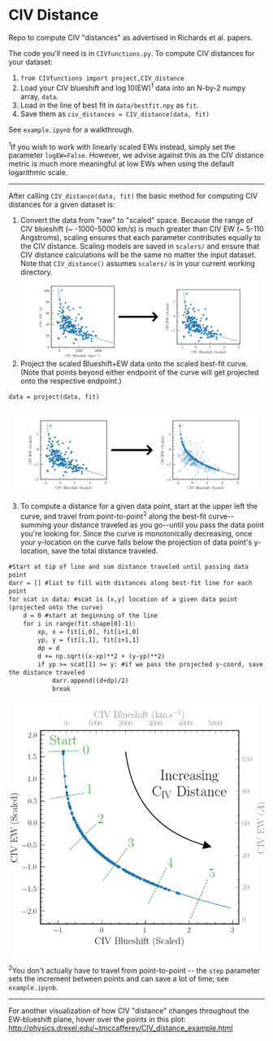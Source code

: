 # CIV Distance
Repo to compute CIV "distances" as advertised in Richards et al. papers.

The code you'll need is in ``CIVfunctions.py``.  To compute CIV distances for your dataset:

1) ``from CIVfunctions import project,CIV_distance``
2) Load your CIV blueshift and $\log10$(EW)<sup>1</sup> data into an N-by-2 numpy array, ``data``.
3) Load in the line of best fit in ``data/bestfit.npy`` as ``fit``.
4) Save them as ``civ_distances = CIV_distance(data, fit)``

See ``example.ipynb`` for a walkthrough.

<sup>1</sup>If you wish to work with linearly scaled EWs instead, simply set the parameter ``logEW=False``.  However, we advise against this as the CIV distance metric is much more meaningful at low EWs when using the default logarithmic scale.

----

After calling ``CIV_distance(data, fit)`` the basic method for computing CIV distances for a given dataset is:

1) Convert the data from "raw" to "scaled" space.  Because the range of CIV blueshift (~ -1000-5000 km/s) is much greater than CIV EW (~ 5-110 Angstroms), scaling ensures that each parameter contributes equally to the CIV distance.  Scaling models are saved in ``scalers/`` and ensure that CIV distance calculations will be the same no matter the input dataset.  Note that ``CIV_distance()`` assumes ``scalers/`` is in your current working directory.
![alt text](https://github.com/RichardsGroup/CIV_Distance/blob/main/imgs/scale_data.png)
2) Project the scaled Blueshift+EW data onto the scaled best-fit curve.  (Note that points beyond either endpoint of the curve will get projected onto the respective endpoint.)
```
data = project(data, fit) 
```
![alt text](https://github.com/RichardsGroup/CIV_Distance/blob/main/imgs/project_scaled.png)

3) To compute a distance for a given data point, start at the upper left the curve, and travel from point-to-point<sup>2</sup> along the best-fit curve--summing your distance traveled as you go--until you pass the data point you're looking for.  Since the curve is monotonically decreasing, once your y-location on the curve falls below the projection of data point's y-location, save the total distance traveled.   
```
#Start at tip of line and sum distance traveled until passing data point
darr = [] #list to fill with distances along best-fit line for each point
for scat in data: #scat is [x,y] location of a given data point (projected onto the curve)
    d = 0 #start at beginning of the line
    for i in range(fit.shape[0]-1):
        xp, x = fit[i,0], fit[i+1,0]
        yp, y = fit[i,1], fit[i+1,1] 
        dp = d
        d += np.sqrt((x-xp)**2 + (y-yp)**2)
        if yp >= scat[1] >= y: #if we pass the projected y-coord, save the distance traveled
            darr.append((d+dp)/2)
            break
```
![alt text](https://github.com/RichardsGroup/CIV_Distance/blob/main/imgs/distance_path.png)

<sup>2</sup>You don't actually have to travel from point-to-point -- the ``step`` parameter sets the increment between points and can save a lot of time; see ``example.ipynb``. 

----

For another visualization of how CIV "distance" changes throughout the EW-blueshift plane, hover over the points in this plot: http://physics.drexel.edu/~tmccafferey/CIV_distance_example.html
